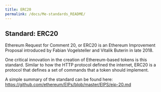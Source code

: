 ```yaml
---
title: ERC20
permalink: /docs/Me-standards_README/
---
```


## Standard: ERC20
Ethereum Request for Comment 20, or ERC20 is an Ethereum Improvement Proposal introduced by Fabian Vogelsteller and Vitalik Buterin in late 2018.

One critical innovation in the creation of Ethereum-based tokens is this standard. Similar to how the HTTP protocol defined the internet, ERC20 is a protocol that defines a set of commands that a token should implement. 

A simple summary of the standard can be found here:  
https://github.com/ethereum/EIPs/blob/master/EIPS/eip-20.md
